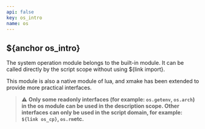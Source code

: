 ```yaml
---
api: false
key: os_intro
name: os
---
```


## ${anchor os_intro}

The system operation module belongs to the built-in module. It can be called directly by the script scope without using ${link import}.

This module is also a native module of lua, and xmake has been extended to provide more practical interfaces.

> ⚠ **Only some readonly interfaces (for example: `os.getenv`, `os.arch`) in the os module can be used in the description scope. Other interfaces can only be used in the script domain, for example: `${link os_cp}`, `os.rm`etc.**

